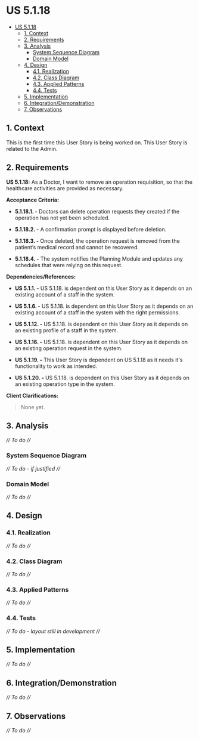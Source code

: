 # US 5.1.18

<!-- TOC -->
- [US 5.1.18](#us-5118)
  - [1. Context](#1-context)
  - [2. Requirements](#2-requirements)
  - [3. Analysis](#3-analysis)
    - [System Sequence Diagram](#system-sequence-diagram)
    - [Domain Model](#domain-model)
  - [4. Design](#4-design)
    - [4.1. Realization](#41-realization)
    - [4.2. Class Diagram](#42-class-diagram)
    - [4.3. Applied Patterns](#43-applied-patterns)
    - [4.4. Tests](#44-tests)
  - [5. Implementation](#5-implementation)
  - [6. Integration/Demonstration](#6-integrationdemonstration)
  - [7. Observations](#7-observations)
<!-- TOC -->


## 1. Context

This is the first time this User Story is being worked on. 
This User Story is related to the Admin.

## 2. Requirements

**US 5.1.18:** As a Doctor, I want to remove an operation requisition, so that the healthcare activities are provided as necessary. 

**Acceptance Criteria:**

- **5.1.18.1. -** Doctors can delete operation requests they created if the operation has not yet been scheduled. 

- **5.1.18.2. -** A confirmation prompt is displayed before deletion. 

- **5.1.18.3. -** Once deleted, the operation request is removed from the patient’s medical record and cannot be recovered. 

- **5.1.18.4. -** The system notifies the Planning Module and updates any schedules that were relying on this request. 

**Dependencies/References:**

- **US 5.1.1. -** US 5.1.18. is dependent on this User Story as it depends on an existing account of a staff in the system.

- **US 5.1.6. -** US 5.1.18. is dependent on this User Story as it depends on an existing account of a staff in the system with the right permissions.

- **US 5.1.12. -** US 5.1.18. is dependent on this User Story as it depends on an existing profile of a staff in the system.

- **US 5.1.16. -** US 5.1.18. is dependent on this User Story as it depends on an existing operation request in the system.

- **US 5.1.19. -** This User Story is dependent on US 5.1.18 as it needs it's functionality to work as intended.

- **US 5.1.20. -** US 5.1.18. is dependent on this User Story as it depends on an existing operation type in the system.

**Client Clarifications:**

> None yet.

## 3. Analysis

_// To do //_

### System Sequence Diagram

_// To do - if justified //_

### Domain Model

_// To do //_

## 4. Design

### 4.1. Realization

_// To do //_

### 4.2. Class Diagram

_// To do //_

### 4.3. Applied Patterns

_// To do //_

### 4.4. Tests

_// To do - layout still in development //_ 


## 5. Implementation

_// To do //_

## 6. Integration/Demonstration

_// To do //_

## 7. Observations

_// To do //_